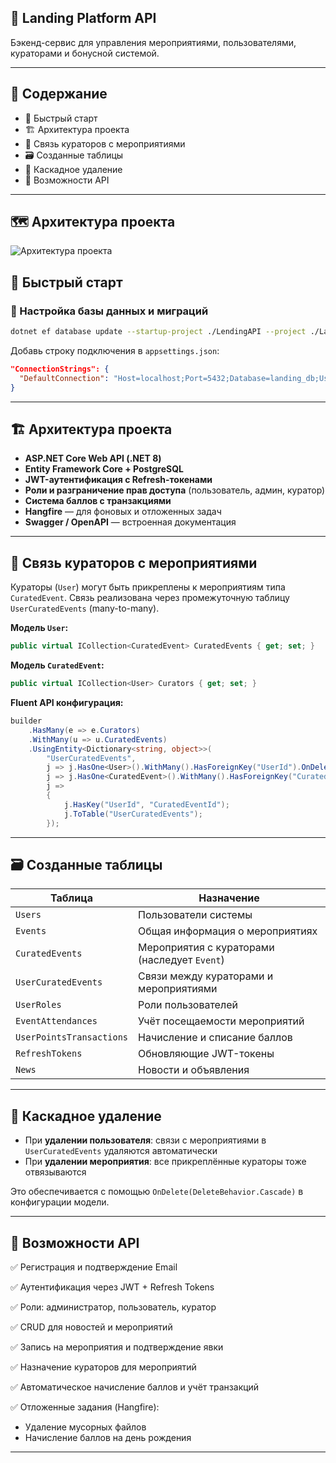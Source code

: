 ## 🎯 Landing Platform API

Бэкенд-сервис для управления мероприятиями, пользователями, кураторами и бонусной системой.

---

## 📑 Содержание

- 🚀 Быстрый старт
- 🏗️ Архитектура проекта
- 🔗 Связь кураторов с мероприятиями
- 🗃️ Созданные таблицы
- 🧹 Каскадное удаление
- 🧪 Возможности API


---
## 🗺 Архитектура проекта

![Архитектура проекта](./docs/architecture.svg)


## 🚀 Быстрый старт

### 🔧 Настройка базы данных и миграций

```bash
dotnet ef database update --startup-project ./LendingAPI --project ./Landing.Infrastructure
```

Добавь строку подключения в `appsettings.json`:

```json
"ConnectionStrings": {
  "DefaultConnection": "Host=localhost;Port=5432;Database=landing_db;Username=postgres;Password=your_password"
}
```

---

## 🏗️ Архитектура проекта

- **ASP.NET Core Web API (.NET 8)**
- **Entity Framework Core + PostgreSQL**
- **JWT-аутентификация с Refresh-токенами**
- **Роли и разграничение прав доступа** (пользователь, админ, куратор)
- **Система баллов с транзакциями**
- **Hangfire** — для фоновых и отложенных задач
- **Swagger / OpenAPI** — встроенная документация

---

## 🔗 Связь кураторов с мероприятиями

Кураторы (`User`) могут быть прикреплены к мероприятиям типа `CuratedEvent`. Связь реализована через промежуточную таблицу `UserCuratedEvents` (many-to-many).

**Модель `User`:**
```csharp
public virtual ICollection<CuratedEvent> CuratedEvents { get; set; }
```

**Модель `CuratedEvent`:**
```csharp
public virtual ICollection<User> Curators { get; set; }
```

**Fluent API конфигурация:**
```csharp
builder
    .HasMany(e => e.Curators)
    .WithMany(u => u.CuratedEvents)
    .UsingEntity<Dictionary<string, object>>(
        "UserCuratedEvents",
        j => j.HasOne<User>().WithMany().HasForeignKey("UserId").OnDelete(DeleteBehavior.Cascade),
        j => j.HasOne<CuratedEvent>().WithMany().HasForeignKey("CuratedEventId").OnDelete(DeleteBehavior.Cascade),
        j =>
        {
            j.HasKey("UserId", "CuratedEventId");
            j.ToTable("UserCuratedEvents");
        });
```

---

## 🗃️ Созданные таблицы

| Таблица                | Назначение                                      |
|------------------------|--------------------------------------------------|
| `Users`                | Пользователи системы                            |
| `Events`               | Общая информация о мероприятиях                |
| `CuratedEvents`        | Мероприятия с кураторами (наследует `Event`)   |
| `UserCuratedEvents`    | Связи между кураторами и мероприятиями         |
| `UserRoles`            | Роли пользователей                             |
| `EventAttendances`     | Учёт посещаемости мероприятий                  |
| `UserPointsTransactions`| Начисление и списание баллов                  |
| `RefreshTokens`        | Обновляющие JWT-токены                         |
| `News`                 | Новости и объявления                           |

---

## 🧹 Каскадное удаление

- При **удалении пользователя**: связи с мероприятиями в `UserCuratedEvents` удаляются автоматически
- При **удалении мероприятия**: все прикреплённые кураторы тоже отвязываются

Это обеспечивается с помощью `OnDelete(DeleteBehavior.Cascade)` в конфигурации модели.

---

## 🧪 Возможности API

✅ Регистрация и подтверждение Email

✅ Аутентификация через JWT + Refresh Tokens

✅ Роли: администратор, пользователь, куратор

✅ CRUD для новостей и мероприятий

✅ Запись на мероприятия и подтверждение явки

✅ Назначение кураторов для мероприятий

✅ Автоматическое начисление баллов и учёт транзакций

✅ Отложенные задания (Hangfire):
- Удаление мусорных файлов
- Начисление баллов на день рождения

---


